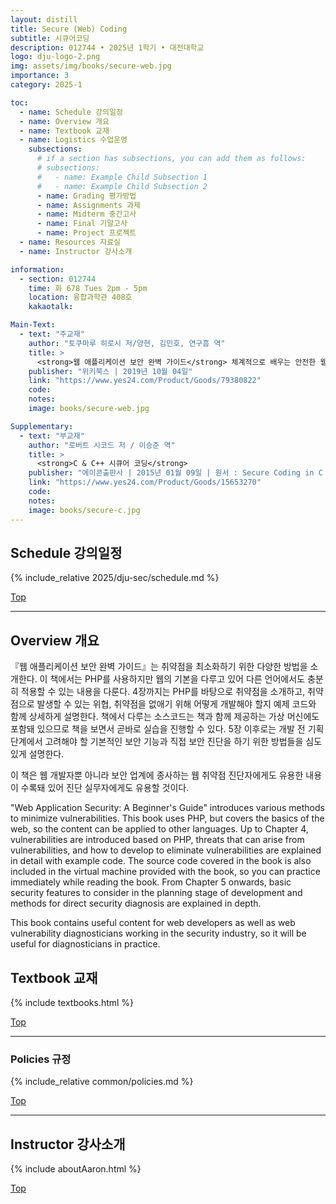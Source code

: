 ```yaml
---
layout: distill
title: Secure (Web) Coding
subtitle: 시큐어코딩
description: 012744 • 2025년 1학기 • 대전대학교
logo: dju-logo-2.png
img: assets/img/books/secure-web.jpg
importance: 3
category: 2025-1

toc:
  - name: Schedule 강의일정
  - name: Overview 개요
  - name: Textbook 교재
  - name: Logistics 수업운영
    subsections:
      # if a section has subsections, you can add them as follows:
      # subsections:
      #   - name: Example Child Subsection 1
      #   - name: Example Child Subsection 2
      - name: Grading 평가방법
      - name: Assignments 과제
      - name: Midterm 중간고사
      - name: Final 기말고사
      - name: Project 프로젝트
  - name: Resources 자료실
  - name: Instructor 강사소개

information:
  - section: 012744
    time: 화 678 Tues 2pm - 5pm
    location: 융합과학관 408호
    kakaotalk:

Main-Text:
  - text: "주교재"
    author: "토쿠마루 히로시 저/양현, 김민호, 연구흠 역"
    title: >
      <strong>웹 애플리케이션 보안 완벽 가이드</strong> 체계적으로 배우는 안전한 웹 애플리케이션 제작 기법
    publisher: "위키북스 | 2019년 10월 04일"
    link: "https://www.yes24.com/Product/Goods/79380822"
    code:
    notes:
    image: books/secure-web.jpg

Supplementary:
  - text: "부교재"
    author: "로버트 시코드 저 / 이승준 역"
    title: >
      <strong>C & C++ 시큐어 코딩</strong>
    publisher: "에이콘출판사 | 2015년 01월 09일 | 원서 : Secure Coding in C and C++"
    link: "https://www.yes24.com/Product/Goods/15653270"
    code:
    notes:
    image: books/secure-c.jpg
---
```


## Schedule 강의일정

{% include_relative 2025/dju-sec/schedule.md %}

<a class="btncv" href="#">Top</a>

---

## Overview 개요

『웹 애플리케이션 보안 완벽 가이드』는 취약점을 최소화하기 위한 다양한 방법을 소개한다. 이 책에서는 PHP를 사용하지만 웹의 기본을 다루고 있어 다른 언어에서도 충분히 적용할 수 있는 내용을 다룬다. 4장까지는 PHP를 바탕으로 취약점을 소개하고, 취약점으로 발생할 수 있는 위협, 취약점을 없애기 위해 어떻게 개발해야 할지 예제 코드와 함께 상세하게 설명한다. 책에서 다루는 소스코드는 책과 함께 제공하는 가상 머신에도 포함돼 있으므로 책을 보면서 곧바로 실습을 진행할 수 있다. 5장 이후로는 개발 전 기획 단계에서 고려해야 할 기본적인 보안 기능과 직접 보안 진단을 하기 위한 방법들을 심도 있게 설명한다.

이 책은 웹 개발자뿐 아니라 보안 업계에 종사하는 웹 취약점 진단자에게도 유용한 내용이 수록돼 있어 진단 실무자에게도 유용할 것이다.

"Web Application Security: A Beginner's Guide" introduces various methods to minimize vulnerabilities. This book uses PHP, but covers the basics of the web, so the content can be applied to other languages. Up to Chapter 4, vulnerabilities are introduced based on PHP, threats that can arise from vulnerabilities, and how to develop to eliminate vulnerabilities are explained in detail with example code. The source code covered in the book is also included in the virtual machine provided with the book, so you can practice immediately while reading the book. From Chapter 5 onwards, basic security features to consider in the planning stage of development and methods for direct security diagnosis are explained in depth.

This book contains useful content for web developers as well as web vulnerability diagnosticians working in the security industry, so it will be useful for diagnosticians in practice.

## Textbook 교재

{% include textbooks.html %}

<a class="btncv" href="#">Top</a>

---

### Policies 규정

{% include_relative common/policies.md %}

<a class="btncv" href="#">Top</a>

---

## Instructor 강사소개

{% include aboutAaron.html %}

<a class="btncv" href="#">Top</a>
